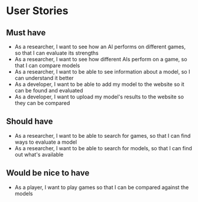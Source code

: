 # User Stories

## Must have
- As a researcher, I want to see how an AI performs on different games, so that I can evaluate its strengths
- As a researcher, I want to see how different AIs perform on a game, so that I can compare models
- As a researcher, I want to be able to see information about a model, so I can understand it better
- As a developer, I want to be able to add my model to the website so it can be found and evaluated
- As a developer, I want to upload my model's results to the website so they can be compared

## Should have
- As a researcher, I want to be able to search for games, so that I can find ways to evaluate a model
- As a researcher, I want to be able to search for models, so that I can find out what's available

## Would be nice to have
- As a player, I want to play games so that I can be compared against the models
